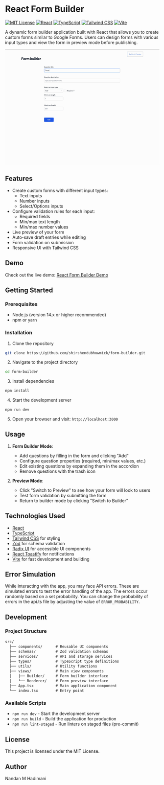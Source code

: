 # React Form Builder

[![MIT License](https://img.shields.io/badge/License-MIT-green.svg)](https://opensource.org/licenses/MIT)
[![React](https://img.shields.io/badge/React-18.x-blue.svg)](https://reactjs.org/)
[![TypeScript](https://img.shields.io/badge/TypeScript-5.x-blue.svg)](https://www.typescriptlang.org/)
[![Tailwind CSS](https://img.shields.io/badge/Tailwind_CSS-3.x-38B2AC.svg)](https://tailwindcss.com/)
[![Vite](https://img.shields.io/badge/Vite-5.x-646CFF.svg)](https://vitejs.dev/)

A dynamic form builder application built with React that allows you to create custom forms similar to Google Forms. Users can design forms with various input types and view the form in preview mode before publishing.

![demo](screenshot/demo.gif)

## Features

- Create custom forms with different input types:
  - Text inputs
  - Number inputs
  - Select/Options inputs
- Configure validation rules for each input:
  - Required fields
  - Min/max text length
  - Min/max number values
- Live preview of your form
- Auto-save draft entries while editing
- Form validation on submission
- Responsive UI with Tailwind CSS

## Demo

Check out the live demo: [React Form Builder Demo](https://dreamy-squirrel-4cd603.netlify.app/)

## Getting Started

### Prerequisites

- Node.js (version 14.x or higher recommended)
- npm or yarn

### Installation

1. Clone the repository

```bash
git clone https://github.com/shirshendubhowmick/form-builder.git
```

2. Navigate to the project directory

```bash
cd form-builder
```

3. Install dependencies

```bash
npm install
```

4. Start the development server

```bash
npm run dev
```

5. Open your browser and visit: `http://localhost:3000`

## Usage

1. **Form Builder Mode**:

   - Add questions by filling in the form and clicking "Add"
   - Configure question properties (required, min/max values, etc.)
   - Edit existing questions by expanding them in the accordion
   - Remove questions with the trash icon

2. **Preview Mode**:
   - Click "Switch to Preview" to see how your form will look to users
   - Test form validation by submitting the form
   - Return to builder mode by clicking "Switch to Builder"

## Technologies Used

- [React](https://react.dev/)
- [TypeScript](https://www.typescriptlang.org/)
- [Tailwind CSS](https://tailwindcss.com/) for styling
- [Zod](https://zod.dev/) for schema validation
- [Radix UI](https://www.radix-ui.com/) for accessible UI components
- [React Toastify](https://fkhadra.github.io/react-toastify/) for notifications
- [Vite](https://vitejs.dev/) for fast development and building

## Error Simulation

While interacting with the app, you may face API errors. These are simulated errors to test the error handling of the app. The errors occur randomly based on a set probability. You can change the probability of errors in the api.ts file by adjusting the value of `ERROR_PROBABILITY`.

## Development

### Project Structure

```
src/
  ├── components/      # Reusable UI components
  ├── schemas/         # Zod validation schemas
  ├── services/        # API and storage services
  ├── types/           # TypeScript type definitions
  ├── utils/           # Utility functions
  ├── views/           # Main view components
  │   ├── Builder/     # Form builder interface
  │   └── Renderer/    # Form preview interface
  ├── App.tsx          # Main application component
  └── index.tsx        # Entry point
```

### Available Scripts

- `npm run dev` - Start the development server
- `npm run build` - Build the application for production
- `npm run lint-staged` - Run linters on staged files (pre-commit)

## License

This project is licensed under the MIT License.

## Author

Nandan M Hadimani
